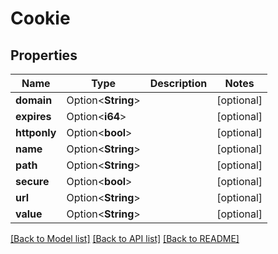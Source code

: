 # Cookie

## Properties

Name | Type | Description | Notes
------------ | ------------- | ------------- | -------------
**domain** | Option<**String**> |  | [optional]
**expires** | Option<**i64**> |  | [optional]
**httponly** | Option<**bool**> |  | [optional]
**name** | Option<**String**> |  | [optional]
**path** | Option<**String**> |  | [optional]
**secure** | Option<**bool**> |  | [optional]
**url** | Option<**String**> |  | [optional]
**value** | Option<**String**> |  | [optional]

[[Back to Model list]](../README.md#documentation-for-models) [[Back to API list]](../README.md#documentation-for-api-endpoints) [[Back to README]](../README.md)


